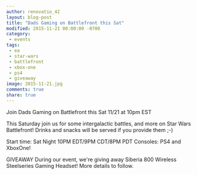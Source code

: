 ```yaml
---
author: renovatio_42
layout: blog-post
title: "Dads Gaming on Battlefront this Sat"
modified: 2015-11-21 00:00:00 -0700
category:
 - events
tags:
 - ea
 - star-wars
 - battlefront
 - xbox-one
 - ps4
 - giveaway
image: 2015-11-21.jpg
comments: true
share: true
---
```


Join Dads Gaming on Battlefront this Sat 11/21 at 10pm EST

This Saturday join us for some intergalactic battles, and more on Star Wars Battlefront! Drinks and snacks will be served if you provide them ;-)

Start time: Sat Night 10PM EDT/9PM CDT/8PM PDT
Consoles: PS4 and XboxOne!

GIVEAWAY
During our event, we're giving away Siberia 800 Wireless Steelseries Gaming Headset! More details to follow.
